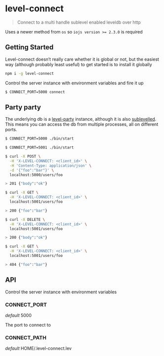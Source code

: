 
# level-connect

> Connect to a multi handle sublevel enabled leveldb over http

Uses a newer method from `os` so `iojs version >= 2.3.0` is required

## Getting Started

Level-connect doesn’t really care whether it is global or not, but the easiest way (although probably least useful) to get started is to install it globally

```sh
npm i -g level-connect
```

Control the server instance with environment variables and fire it up

```sh
$ CONNECT_PORT=5000 connect
```

## Party party

The underlying db is a [level-party](https://www.npmjs.com/package/level-party) instance, although it is also [sublevelled](https://www.npmjs.com/package/level-sublevel). This means you can access the db from multiple processes, all on different ports.

```sh
$ CONNECT_PORT=5000 ./bin/start
```

```sh
$ CONNECT_PORT=5001 ./bin/start
```

```sh
$ curl -X POST \
  -H 'X-LEVEL-CONNECT: <client_id>' \
  -H 'Content-Type: application/json' \
  -d '{"foo":"bar"}' \
  localhost:5000/users/foo

> 201 {"body":"ok"}

$ curl -X GET \
  -H 'X-LEVEL-CONNECT: <client_id>' \
  localhost:5001/users/foo

> 200 {"foo":"bar"}

$ curl -X DELETE \
  -H 'X-LEVEL-CONNECT: <client_id>' \
  localhost:5001/users/foo

> 200 {"body":"ok"}

$ curl -X GET \
  -H 'X-LEVEL-CONNECT: <client_id>' \
  localhost:5001/users/foo

> 404 {"foo":"bar"}

```

## API

Control the server instance with environment variables

### CONNECT_PORT <Integer>

_default_ 5000

The port to connect to

### CONNECT_PATH <String>

_default_ HOME/.level-connect.lev
